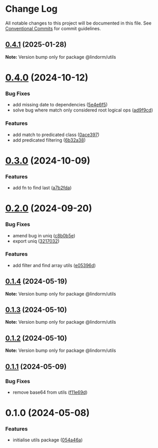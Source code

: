 # Change Log

All notable changes to this project will be documented in this file.
See [Conventional Commits](https://conventionalcommits.org) for commit guidelines.

## [0.4.1](https://github.com/lindorm-io/monorepo/compare/@lindorm/utils@0.4.0...@lindorm/utils@0.4.1) (2025-01-28)

**Note:** Version bump only for package @lindorm/utils

# [0.4.0](https://github.com/lindorm-io/monorepo/compare/@lindorm/utils@0.3.0...@lindorm/utils@0.4.0) (2024-10-12)

### Bug Fixes

- add missing date to dependencies ([5e4e6f5](https://github.com/lindorm-io/monorepo/commit/5e4e6f5430770ec79ffb6637d22297b6918cbd33))
- solve bug where match only considered root logical ops ([ad9f9cd](https://github.com/lindorm-io/monorepo/commit/ad9f9cd27a5241d98c978ef41db80f1401a78e32))

### Features

- add match to predicated class ([0ace397](https://github.com/lindorm-io/monorepo/commit/0ace397756849dfd774e6eb1432b0da7aeff1fca))
- add predicated filtering ([6b32a38](https://github.com/lindorm-io/monorepo/commit/6b32a38c600174dc8b7bcbea2992d0449b5c311a))

# [0.3.0](https://github.com/lindorm-io/monorepo/compare/@lindorm/utils@0.2.0...@lindorm/utils@0.3.0) (2024-10-09)

### Features

- add fn to find last ([a7b2fda](https://github.com/lindorm-io/monorepo/commit/a7b2fda4f6b11305b1d8785bf263649f4532871c))

# [0.2.0](https://github.com/lindorm-io/monorepo/compare/@lindorm/utils@0.1.4...@lindorm/utils@0.2.0) (2024-09-20)

### Bug Fixes

- amend bug in uniq ([c8b0b5e](https://github.com/lindorm-io/monorepo/commit/c8b0b5e354be7fd2ea3619a15293172d51a570bb))
- export uniq ([3217032](https://github.com/lindorm-io/monorepo/commit/32170328715c2676154fba2101509a9fdf5724b4))

### Features

- add filter and find array utils ([e05396d](https://github.com/lindorm-io/monorepo/commit/e05396d53a958d2982baeeeef3134b523283b440))

## [0.1.4](https://github.com/lindorm-io/monorepo/compare/@lindorm/utils@0.1.3...@lindorm/utils@0.1.4) (2024-05-19)

**Note:** Version bump only for package @lindorm/utils

## [0.1.3](https://github.com/lindorm-io/monorepo/compare/@lindorm/utils@0.1.2...@lindorm/utils@0.1.3) (2024-05-10)

**Note:** Version bump only for package @lindorm/utils

## [0.1.2](https://github.com/lindorm-io/monorepo/compare/@lindorm/utils@0.1.1...@lindorm/utils@0.1.2) (2024-05-10)

**Note:** Version bump only for package @lindorm/utils

## [0.1.1](https://github.com/lindorm-io/monorepo/compare/@lindorm/utils@0.1.0...@lindorm/utils@0.1.1) (2024-05-09)

### Bug Fixes

- remove base64 from utils ([f11e69d](https://github.com/lindorm-io/monorepo/commit/f11e69d0f4ab64b50760e4d937fc9bfd108213df))

# 0.1.0 (2024-05-08)

### Features

- initialise utils package ([054a46a](https://github.com/lindorm-io/monorepo/commit/054a46a93bfc066e2185281048c4a0f49f92c01a))
